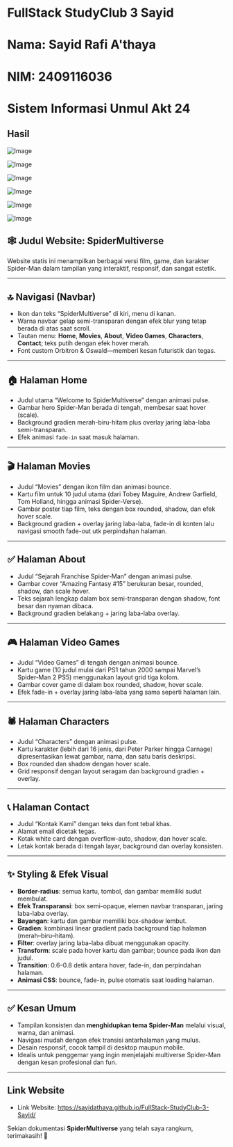 # FullStack StudyClub 3 Sayid 
# Nama: Sayid Rafi A'thaya
# NIM: 2409116036
# Sistem Informasi Unmul Akt 24

## Hasil
![Image](https://github.com/user-attachments/assets/875dac12-3454-41a8-9074-689afe607ef3)

![Image](https://github.com/user-attachments/assets/16a764a1-44f9-45b2-8752-1db5d5a7a657)

![Image](https://github.com/user-attachments/assets/a811272d-f215-4b52-9f4c-109d76d046a1)

![Image](https://github.com/user-attachments/assets/3c992596-0e3d-4df0-9dab-b0947da69584)

![Image](https://github.com/user-attachments/assets/95a05ec9-db89-4017-849b-eef42572e50a)

![Image](https://github.com/user-attachments/assets/b234723b-62c4-4ee6-a5d6-7b28377510de)



## 🕸️ **Judul Website: SpiderMultiverse**

Website statis ini menampilkan berbagai versi film, game, dan karakter Spider-Man dalam tampilan yang interaktif, responsif, dan sangat estetik.

---

## 🔝 **Navigasi (Navbar)**

* Ikon dan teks “SpiderMultiverse” di kiri, menu di kanan.
* Warna navbar gelap semi-transparan dengan efek blur yang tetap berada di atas saat scroll.
* Tautan menu: **Home**, **Movies**, **About**, **Video Games**, **Characters**, **Contact**; teks putih dengan efek hover merah.
* Font custom Orbitron & Oswald—memberi kesan futuristik dan tegas.

---

## 🏠 **Halaman Home**

* Judul utama “Welcome to SpiderMultiverse” dengan animasi pulse.
* Gambar hero Spider-Man berada di tengah, membesar saat hover (scale).
* Background gradien merah-biru-hitam plus overlay jaring laba-laba semi-transparan.
* Efek animasi `fade-in` saat masuk halaman.

---

## 🎬 **Halaman Movies**

* Judul “Movies” dengan ikon film dan animasi bounce.
* Kartu film untuk 10 judul utama (dari Tobey Maguire, Andrew Garfield, Tom Holland, hingga animasi Spider-Verse).
* Gambar poster tiap film, teks dengan box rounded, shadow, dan efek hover scale.
* Background gradien + overlay jaring laba-laba, fade-in di konten lalu navigasi smooth fade-out utk perpindahan halaman.

---

## ✅ **Halaman About**

* Judul “Sejarah Franchise Spider‑Man” dengan animasi pulse.
* Gambar cover “Amazing Fantasy #15” berukuran besar, rounded, shadow, dan scale hover.
* Teks sejarah lengkap dalam box semi-transparan dengan shadow, font besar dan nyaman dibaca.
* Background gradien belakang + jaring laba-laba overlay.

---

## 🎮 **Halaman Video Games**

* Judul “Video Games” di tengah dengan animasi bounce.
* Kartu game (10 judul mulai dari PS1 tahun 2000 sampai Marvel’s Spider‑Man 2 PS5) menggunakan layout grid tiga kolom.
* Gambar cover game di dalam box rounded, shadow, hover scale.
* Efek fade-in + overlay jaring laba-laba yang sama seperti halaman lain.

---

## 🕷️ **Halaman Characters**

* Judul “Characters” dengan animasi pulse.
* Kartu karakter (lebih dari 16 jenis, dari Peter Parker hingga Carnage) dipresentasikan lewat gambar, nama, dan satu baris deskripsi.
* Box rounded dan shadow dengan hover scale.
* Grid responsif dengan layout seragam dan background gradien + overlay.

---

## 📞 **Halaman Contact**

* Judul “Kontak Kami” dengan teks dan font tebal khas.
* Alamat email dicetak tegas.
* Kotak white card dengan overflow-auto, shadow, dan hover scale.
* Letak kontak berada di tengah layar, background dan overlay konsisten.

---

## ✨ **Styling & Efek Visual**

* **Border-radius**: semua kartu, tombol, dan gambar memiliki sudut membulat.
* **Efek Transparansi**: box semi-opaque, elemen navbar transparan, jaring laba-laba overlay.
* **Bayangan**: kartu dan gambar memiliki box-shadow lembut.
* **Gradien**: kombinasi linear gradient pada background tiap halaman (merah–biru–hitam).
* **Filter**: overlay jaring laba-laba dibuat menggunakan opacity.
* **Transform**: scale pada hover kartu dan gambar; bounce pada ikon dan judul.
* **Transition**: 0.6–0.8 detik antara hover, fade-in, dan perpindahan halaman.
* **Animasi CSS**: bounce, fade-in, pulse otomatis saat loading halaman.

---

## ✅ **Kesan Umum**

* Tampilan konsisten dan **menghidupkan tema Spider-Man** melalui visual, warna, dan animasi.
* Navigasi mudah dengan efek transisi antarhalaman yang mulus.
* Desain responsif, cocok tampil di desktop maupun mobile.
* Idealis untuk penggemar yang ingin menjelajahi multiverse Spider-Man dengan kesan profesional dan fun.

---

## **Link Website**
* Link Website:   https://sayidathaya.github.io/FullStack-StudyClub-3-Sayid/


Sekian dokumentasi **SpiderMultiverse** yang telah saya rangkum, terimakasih! 🚀
